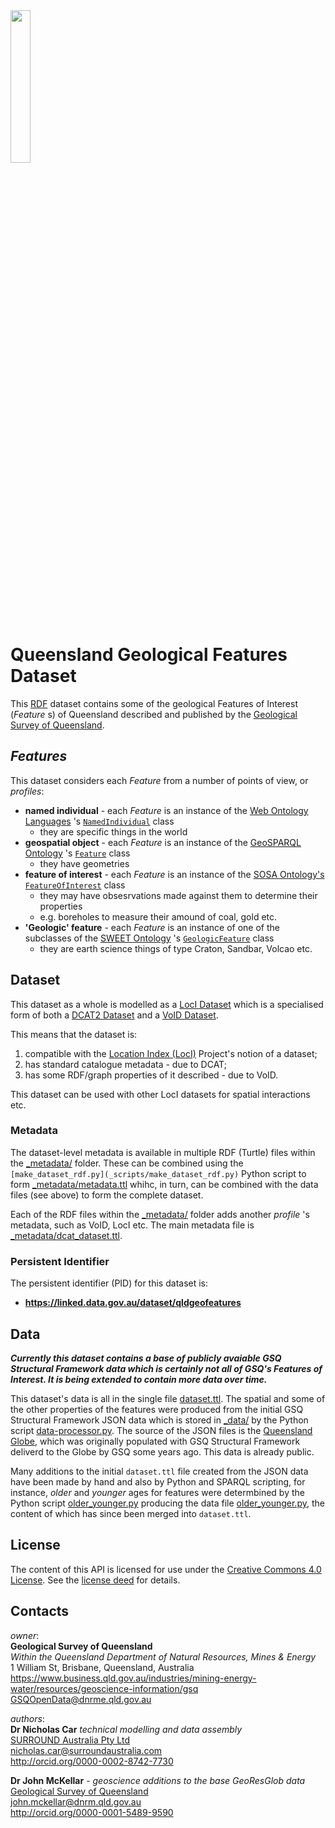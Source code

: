 <img src="gsq.jpg" style="width:25%" />

# Queensland Geological Features Dataset
This [RDF](https://en.wikipedia.org/wiki/RDF) dataset contains some of the geological Features of Interest (_Feature_ s) of Queensland described and published by the [Geological Survey of Queensland](https://en.wikipedia.org/wiki/Geological_Survey_of_Queensland).


## _Features_

This dataset considers each _Feature_ from a number of points of view, or _profiles_:

* **named individual** - each _Feature_ is an instance of the [Web Ontology Languages](https://en.wikipedia.org/wiki/Web_Ontology_Language) 's [`NamedIndividual`](https://www.w3.org/TR/owl2-syntax/#Named_Individuals) class
  * they are specific things in the world
* **geospatial object** - each _Feature_ is an instance of the [GeoSPARQL Ontology](https://github.com/opengeospatial/ogc-geosparql/blob/master/1.1/geo.ttl) 's [`Feature`](http://www.opengis.net/ont/geosparql#Feature) class
  * they have geometries
* **feature of interest** - each _Feature_ is an instance of the [SOSA Ontology's `FeatureOfInterest`](https://www.w3.org/TR/vocab-ssn/#SOSAFeatureOfInterest) class
  * they may have obsesrvations made against them to determine their properties
  * e.g. boreholes to measure their amound of coal, gold etc.
* **'Geologic' feature** - each _Feature_ is an instance of one of the subclasses of the [SWEET Ontology](https://sweetontology.net/) 's [`GeologicFeature`](http://sweetontology.net/realmGeol/GeologicFeature) class
  * they are earth science things of type Craton, Sandbar, Volcao etc.


## Dataset

This dataset as a whole is modelled as a [LocI Dataset](https://linked.data.gov.au/def/loci#Dataset) which is a specialised form of both a [DCAT2 Dataset](https://www.w3.org/TR/vocab-dcat-2/#Class:Dataset) and a [VoID Dataset](http://rdfs.org/ns/void#Dataset). 

This means that the dataset is:

1. compatible with the [Location Index (LocI)](https://www.ga.gov.au/locationindex) Project's notion of a dataset;
2. has standard catalogue metadata - due to DCAT;
3. has some RDF/graph properties of it described - due to VoID. 

This dataset can be used with other LocI datasets for spatial interactions etc.

### Metadata

The dataset-level metadata is available in multiple RDF (Turtle) files within the [_metadata/](_metadata/) folder. These can be combined using the `[make_dataset_rdf.py](_scripts/make_dataset_rdf.py)` Python script to form [_metadata/metadata.ttl](_metadata/metadata.ttl) whihc, in turn, can be combined with the data files (see above) to form the complete dataset.

Each of the RDF files within the [_metadata/](_metadata/) folder adds another *profile* 's metadata, such as VoID, LocI etc. The main metadata file is [_metadata/dcat_dataset.ttl](_metadata/dcat_dataset.ttl).


### Persistent Identifier
The persistent identifier (PID) for this dataset is:

* **https://linked.data.gov.au/dataset/qldgeofeatures**


## Data
***Currently this dataset contains a base of publicly avaiable GSQ Structural Framework data which is certainly not all of GSQ's Features of Interest. It is being extended to contain more data over time.***

This dataset's data is all in the single file [dataset.ttl](dataset.ttl). The spatial and some of the other properties of the features were produced from the initial GSQ Structural Framework JSON data which is stored in [_data/](_data/) by the Python script [data-processor.py](_scripts/data-processor.py). The source of the JSON files is the [Queensland Globe](https://qldglobe.information.qld.gov.au/), which was originally populated with GSQ Structural Framework deliverd to the Globe by GSQ some years ago. This data is already public.

Many additions to the initial `dataset.ttl` file created from the JSON data have been made by hand and also by Python and SPARQL scripting, for instance, _older_ and _younger_ ages for features were determbined by the Python script [older_younger.py](_scripts/older_younger.py) producing the data file [older_younger.py](reference/older_younger.py), the content of which has since been merged into `dataset.ttl`.

 
## License
The content of this API is licensed for use under the [Creative Commons 4.0 License](https://creativecommons.org/licenses/by/4.0/). See the [license deed](LICENSE) for details.


## Contacts
*owner*:  
**Geological Survey of Queensland**  
*Within the Queensland Department of Natural Resources, Mines & Energy*  
1 William St, Brisbane, Queensland, Australia  
<https://www.business.qld.gov.au/industries/mining-energy-water/resources/geoscience-information/gsq>  
<GSQOpenData@dnrme.qld.gov.au>  

*authors*:  
**Dr Nicholas Car** *technical modelling and data assembly*  
[SURROUND Australia Pty Ltd](https://surroundaustralia.com)  
<nicholas.car@surroundaustralia.com>  
<http://orcid.org/0000-0002-8742-7730>  

**Dr John McKellar** - *geoscience additions to the base GeoResGlob data*  
[Geological Survey of Queensland](https://www.business.qld.gov.au/industries/mining-energy-water/resources/geoscience-information/gsq)  
<john.mckellar@dnrm.qld.gov.au>  
<http://orcid.org/0000-0001-5489-9590>  
